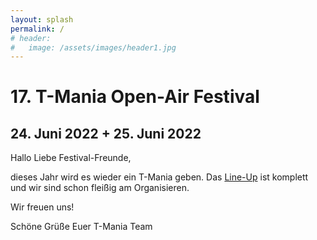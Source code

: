 ```yaml
---
layout: splash
permalink: /
# header:
#   image: /assets/images/header1.jpg
---
```


# 17. T-Mania Open-Air Festival

## 24. Juni 2022 + 25. Juni 2022

Hallo Liebe Festival-Freunde,

dieses Jahr wird es wieder ein T-Mania geben. 
Das [Line-Up](/lineup) ist komplett und wir sind schon fleißig am Organisieren.

Wir freuen uns!

Schöne Grüße
Euer T-Mania Team


